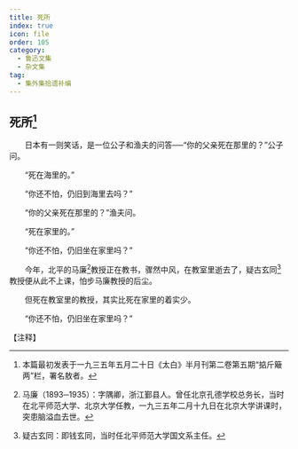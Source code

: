 ```yaml
---
title: 死所
index: true
icon: file
order: 105
category:
  - 鲁迅文集
  - 杂文集
tag:  
  - 集外集拾遗补编
---
```


## 死所[^①]

　　日本有一则笑话，是一位公子和渔夫的问答──“你的父亲死在那里的？”公子问。

　　“死在海里的。”

　　“你还不怕，仍旧到海里去吗？”

　　“你的父亲死在那里的？”渔夫问。

　　“死在家里的。”

　　“你还不怕，仍旧坐在家里吗？”

　　今年，北平的马廉[^②]教授正在教书，骤然中风，在教室里逝去了，疑古玄同[^③]教授便从此不上课，怕步马廉教授的后尘。

　　但死在教室里的教授，其实比死在家里的着实少。

　　“你还不怕，仍旧坐在家里吗？”

【注释】

[^①]:本篇最初发表于一九三五年五月二十日《太白》半月刊第二卷第五期“掂斤簸两”栏，署名敖者。

[^②]:马廉（1893─1935）：字隅卿，浙江鄞县人。曾任北京孔德学校总务长，当时在北平师范大学、北京大学任教，一九三五年二月十九日在北京大学讲课时，突患脑溢血去世。

[^③]:疑古玄同：即钱玄同，当时任北平师范大学国文系主任。
